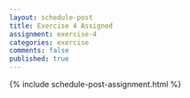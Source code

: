 ```yaml
---
layout: schedule-post
title: Exercise 4 Assigned
assignment: exercise-4
categories: exercise
comments: false
published: true
---
```

{% include schedule-post-assignment.html %}